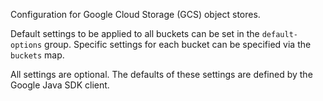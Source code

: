 Configuration for Google Cloud Storage (GCS) object stores. 

Default settings to be applied to all buckets can be set in the `default-options` group.  Specific settings for each bucket can be specified via the `buckets` map.   

All settings are optional. The defaults of these settings are defined by the Google Java SDK  client.

